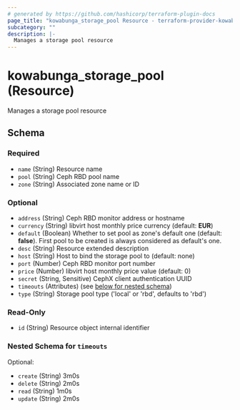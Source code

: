 ```yaml
---
# generated by https://github.com/hashicorp/terraform-plugin-docs
page_title: "kowabunga_storage_pool Resource - terraform-provider-kowabunga"
subcategory: ""
description: |-
  Manages a storage pool resource
---
```


# kowabunga_storage_pool (Resource)

Manages a storage pool resource



<!-- schema generated by tfplugindocs -->
## Schema

### Required

- `name` (String) Resource name
- `pool` (String) Ceph RBD pool name
- `zone` (String) Associated zone name or ID

### Optional

- `address` (String) Ceph RBD monitor address or hostname
- `currency` (String) libvirt host monthly price currency (default: **EUR**)
- `default` (Boolean) Whether to set pool as zone's default one (default: **false**). First pool to be created is always considered as default's one.
- `desc` (String) Resource extended description
- `host` (String) Host to bind the storage pool to (default: none)
- `port` (Number) Ceph RBD monitor port number
- `price` (Number) libvirt host monthly price value (default: 0)
- `secret` (String, Sensitive) CephX client authentication UUID
- `timeouts` (Attributes) (see [below for nested schema](#nestedatt--timeouts))
- `type` (String) Storage pool type ('local' or 'rbd', defaults to 'rbd')

### Read-Only

- `id` (String) Resource object internal identifier

<a id="nestedatt--timeouts"></a>
### Nested Schema for `timeouts`

Optional:

- `create` (String) 3m0s
- `delete` (String) 2m0s
- `read` (String) 1m0s
- `update` (String) 2m0s
